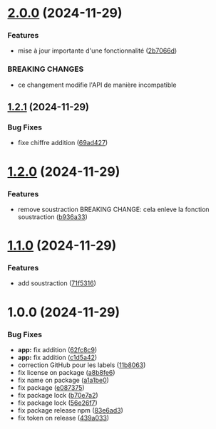 # [2.0.0](https://github.com/matteo-png/openDay/compare/v1.2.1...v2.0.0) (2024-11-29)


### Features

* mise à jour importante d'une fonctionnalité ([2b7066d](https://github.com/matteo-png/openDay/commit/2b7066da5e3becbd7b35c80f7909e25989975858))


### BREAKING CHANGES

* ce changement modifie l'API de manière incompatible

## [1.2.1](https://github.com/matteo-png/openDay/compare/v1.2.0...v1.2.1) (2024-11-29)


### Bug Fixes

* fixe chiffre addition ([69ad427](https://github.com/matteo-png/openDay/commit/69ad427acda8e822a3897ee4e7e2803fef3322d7))

# [1.2.0](https://github.com/matteo-png/openDay/compare/v1.1.0...v1.2.0) (2024-11-29)


### Features

* remove soustraction BREAKING CHANGE: cela enleve la fonction soustraction ([b936a33](https://github.com/matteo-png/openDay/commit/b936a3386ec112b34ea6d28eba532e52db4f9a9a))

# [1.1.0](https://github.com/matteo-png/openDay/compare/v1.0.0...v1.1.0) (2024-11-29)


### Features

* add soustraction ([71f5316](https://github.com/matteo-png/openDay/commit/71f5316862528cf3efc27ef1ba53409c3207d6c9))

# 1.0.0 (2024-11-29)


### Bug Fixes

* **app:** fix addition ([62fc8c9](https://github.com/matteo-png/openDay/commit/62fc8c9833e242dc67cc5d4820aeb6e9d9e87320))
* **app:** fix addition ([c1d5a42](https://github.com/matteo-png/openDay/commit/c1d5a425aa1d3e89318ca752169199ee1dae0482))
* correction GitHub pour les labels ([11b8063](https://github.com/matteo-png/openDay/commit/11b806303f886cdee5b40dc91e9eb67cc2d95310))
* fix license on package ([a8b8fe6](https://github.com/matteo-png/openDay/commit/a8b8fe67e788a5eab51dc93811382fc91ad7bc6a))
* fix name on package ([a1a1be0](https://github.com/matteo-png/openDay/commit/a1a1be0054078906c2e6ed7cd87669f15e985697))
* fix package ([e087375](https://github.com/matteo-png/openDay/commit/e0873757744423bf64ca2b376dc7e1f3bb1ad2ea))
* fix package lock ([b70e7a2](https://github.com/matteo-png/openDay/commit/b70e7a2b1577781d520c60c8417efe5a3b06e4e6))
* fix package lock ([56e26f7](https://github.com/matteo-png/openDay/commit/56e26f702ca8b1d0c6a5485db38c44b1754c529b))
* fix package release npm ([83e6ad3](https://github.com/matteo-png/openDay/commit/83e6ad3bb8958642ef9a9de6ef6537d63cc7d2f9))
* fix token  on release ([439a033](https://github.com/matteo-png/openDay/commit/439a033b547910051f9ec05a69a2a9ee32a2bee5))
